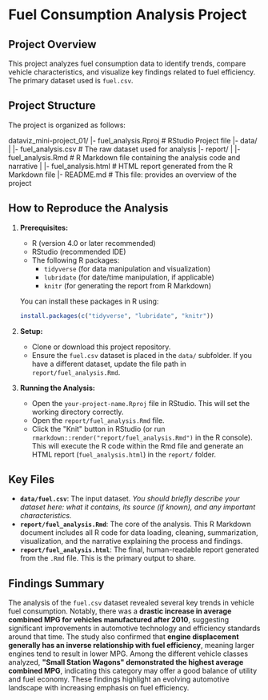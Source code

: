 # Fuel Consumption Analysis Project

## Project Overview

This project analyzes fuel consumption data to identify trends, compare vehicle characteristics, and visualize key findings related to fuel efficiency. The primary dataset used is `fuel.csv`.

## Project Structure

The project is organized as follows:


dataviz_mini-project_01/
|- fuel_analysis.Rproj  # RStudio Project file
|- data/
|  |- fuel_analysis.csv               # The raw dataset used for analysis
|- report/
|  |- fuel_analysis.Rmd      # R Markdown file containing the analysis code and narrative
|  |- fuel_analysis.html     # HTML report generated from the R Markdown file
|- README.md                # This file: provides an overview of the project


## How to Reproduce the Analysis

1.  **Prerequisites:**
    * R (version 4.0 or later recommended)
    * RStudio (recommended IDE)
    * The following R packages:
        * `tidyverse` (for data manipulation and visualization)
        * `lubridate` (for date/time manipulation, if applicable)
        * `knitr` (for generating the report from R Markdown)

    You can install these packages in R using:
    ```R
    install.packages(c("tidyverse", "lubridate", "knitr"))
    ```

2.  **Setup:**
    * Clone or download this project repository.
    * Ensure the `fuel.csv` dataset is placed in the `data/` subfolder. If you have a different dataset, update the file path in `report/fuel_analysis.Rmd`.

3.  **Running the Analysis:**
    * Open the `your-project-name.Rproj` file in RStudio. This will set the working directory correctly.
    * Open the `report/fuel_analysis.Rmd` file.
    * Click the "Knit" button in RStudio (or run `rmarkdown::render("report/fuel_analysis.Rmd")` in the R console). This will execute the R code within the Rmd file and generate an HTML report (`fuel_analysis.html`) in the `report/` folder.

## Key Files

* **`data/fuel.csv`**: The input dataset. *You should briefly describe your dataset here: what it contains, its source (if known), and any important characteristics.*
* **`report/fuel_analysis.Rmd`**: The core of the analysis. This R Markdown document includes all R code for data loading, cleaning, summarization, visualization, and the narrative explaining the process and findings.
* **`report/fuel_analysis.html`**: The final, human-readable report generated from the `.Rmd` file. This is the primary output to share.

## Findings Summary

The analysis of the `fuel.csv` dataset revealed several key trends in vehicle fuel consumption. Notably, there was a **drastic increase in average combined MPG for vehicles manufactured after 2010**, suggesting significant improvements in automotive technology and efficiency standards around that time. The study also confirmed that **engine displacement generally has an inverse relationship with fuel efficiency**, meaning larger engines tend to result in lower MPG. Among the different vehicle classes analyzed, **"Small Station Wagons" demonstrated the highest average combined MPG**, indicating this category may offer a good balance of utility and fuel economy. These findings highlight an evolving automotive landscape with increasing emphasis on fuel efficiency.


